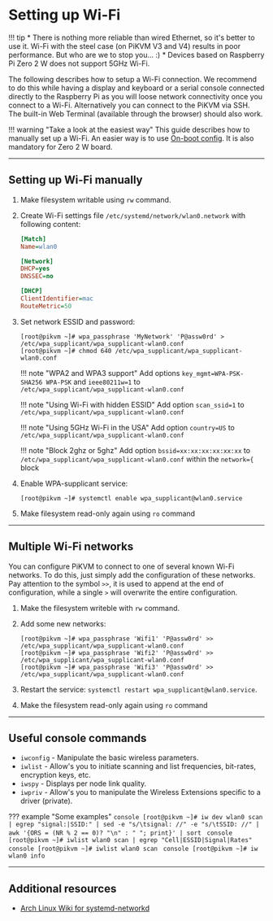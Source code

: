 # Setting up Wi-Fi

!!! tip
    * There is nothing more reliable than wired Ethernet, so it's better to use it. Wi-Fi with the steel case (on PiKVM V3 and V4) results in poor performance. But who are we to stop you... :)
    * Devices based on Raspberry Pi Zero 2 W does not support 5GHz Wi-Fi.

The following describes how to setup a Wi-Fi connection.
We recommend to do this while having a display and keyboard
or a serial console connected directly to the Raspberry Pi as you will loose network connectivity once you connect to a Wi-Fi.
Alternatively you can connect to the PiKVM via SSH. The built-in Web Terminal (available through the browser) should also work.

!!! warning "Take a look at the easiest way"
    This guide describes how to manually set up a Wi-Fi. An easier way is to use [On-boot config](on_boot_config.md).
    It is also mandatory for Zero 2 W board.


-----
## Setting up Wi-Fi manually

1. Make filesystem writable using `rw` command.

2. Create Wi-Fi settings file `/etc/systemd/network/wlan0.network` with following content:

    ```ini
    [Match]
    Name=wlan0

    [Network]
    DHCP=yes
    DNSSEC=no

    [DHCP]
    ClientIdentifier=mac
    RouteMetric=50
    ```

3. Set network ESSID and password:

    ```console
    [root@pikvm ~]# wpa_passphrase 'MyNetwork' 'P@assw0rd' > /etc/wpa_supplicant/wpa_supplicant-wlan0.conf
    [root@pikvm ~]# chmod 640 /etc/wpa_supplicant/wpa_supplicant-wlan0.conf
    ```

    !!! note "WPA2 and WPA3 support"
        Add options `key_mgmt=WPA-PSK-SHA256 WPA-PSK` and `ieee80211w=1` to `/etc/wpa_supplicant/wpa_supplicant-wlan0.conf`

    !!! note "Using Wi-Fi with hidden ESSID"
        Add option `scan_ssid=1` to `/etc/wpa_supplicant/wpa_supplicant-wlan0.conf`

    !!! note "Using 5GHz Wi-Fi in the USA"
        Add option `country=US` to `/etc/wpa_supplicant/wpa_supplicant-wlan0.conf`

    !!! note "Block 2ghz or 5ghz"
        Add option `bssid=xx:xx:xx:xx:xx:xx` to `/etc/wpa_supplicant/wpa_supplicant-wlan0.conf` within the `network={` block


5. Enable WPA-supplicant service:

   ```console
   [root@pikvm ~]# systemctl enable wpa_supplicant@wlan0.service
   ```

6. Make filesystem read-only again using `ro` command


-----
## Multiple Wi-Fi networks

You can configure PiKVM to connect to one of several known Wi-Fi networks.
To do this, just simply add the configuration of these networks.
Pay attention to the symbol `>>`, it is used to append at the end of configuration,
while a single `>` will overwrite the entire configuration.

1. Make the filesystem writeble with `rw` command.

2. Add some new networks:

    ```console
    [root@pikvm ~]# wpa_passphrase 'Wifi1' 'P@assw0rd' >> /etc/wpa_supplicant/wpa_supplicant-wlan0.conf
    [root@pikvm ~]# wpa_passphrase 'Wifi2' 'P@assw0rd' >> /etc/wpa_supplicant/wpa_supplicant-wlan0.conf
    [root@pikvm ~]# wpa_passphrase 'Wifi3' 'P@assw0rd' >> /etc/wpa_supplicant/wpa_supplicant-wlan0.conf
    ```

3. Restart the service: `systemctl restart wpa_supplicant@wlan0.service`.

4. Make the filesystem read-only again using `ro` command


-----
## Useful console commands

* `iwconfig` - Manipulate the basic wireless parameters.
* `iwlist` - Allow's you to initiate scanning and list frequencies, bit-rates, encryption keys, etc.
* `iwspy` - Displays per node link quality.
* `iwpriv` - Allow's you to manipulate the Wireless Extensions specific to a driver (private).

??? example "Some examples"
    ```console
    [root@pikvm ~]# iw dev wlan0 scan | egrep "signal:|SSID:" | sed -e "s/\tsignal: //" -e "s/\tSSID: //" | awk '{ORS = (NR % 2 == 0)? "\n" : " "; print}' | sort
    ```
    ```console
    [root@pikvm ~]# iwlist wlan0 scan | egrep "Cell|ESSID|Signal|Rates"
    ```
    ```console
    [root@pikvm ~]# iwlist wlan0 scan
    ```
    ```console
    [root@pikvm ~]# iw wlan0 info
    ```


-----
## Additional resources

* [Arch Linux Wiki for systemd-networkd](https://wiki.archlinux.org/title/systemd-networkd)
